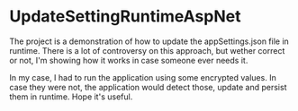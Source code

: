 # UpdateSettingRuntimeAspNet
The project is a demonstration of how to update the appSettings.json file in runtime. 
There is a lot of controversy on this approach, but wether correct or not, I'm showing how it works in case someone ever needs it.

In my case, I had to run the application using some encrypted values. In case they were not, the application would detect those, update and persist them in runtime.
Hope it's useful.
